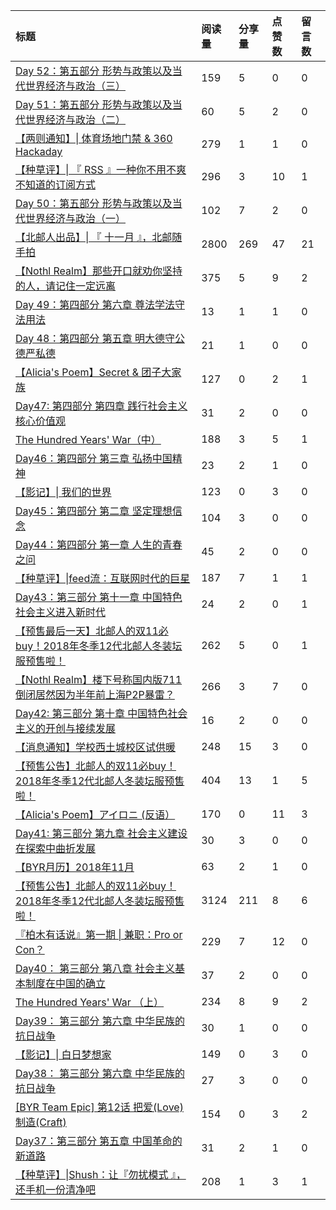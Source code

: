 |标题|阅读量|分享量|点赞数|留言数|
|:--|:--|:--|:--|:--|
|[Day 52：第五部分  形势与政策以及当代世界经济与政治（三）](http://mp.weixin.qq.com/s?__biz=MzU2MjI1MDAxMw==&mid=2247486555&idx=1&sn=340b6780383604d2422ec172f9212bc9&chksm=fc6d2429cb1aad3f5531fe831130629aed4eaddc64acb7932aef22e2ed145012fbe3e974ffe2)|159|5|0|0|
|[Day 51：第五部分  形势与政策以及当代世界经济与政治（二）](http://mp.weixin.qq.com/s?__biz=MzU2MjI1MDAxMw==&mid=2247486549&idx=3&sn=ba6c6cc51b4b23d841273f6fdb1d4773&chksm=fc6d2427cb1aad31a248f770f49ac10f083967fc68e908c0abbede75aa8d4b80cb53ed875120)|60|5|2|0|
|[【两则通知】\| 体育场地门禁 & 360 Hackaday](http://mp.weixin.qq.com/s?__biz=MzU2MjI1MDAxMw==&mid=2247486549&idx=2&sn=bb05d375d7ab6e05116ca27054d983e9&chksm=fc6d2427cb1aad3105cf0995651d942a3e7b13d37de37ff1dec75fc70bb144cabf561c2c557b)|279|1|1|0|
|[【种草评】\| 『 RSS 』一种你不用不爽不知道的订阅方式](http://mp.weixin.qq.com/s?__biz=MzU2MjI1MDAxMw==&mid=2247486549&idx=1&sn=21446bce42adafdf8f5e329fb0455cbd&chksm=fc6d2427cb1aad3105ad7a992ea513e5648e02b0d23b1c9707659a6be68f1f7770f94cea0419)|296|3|10|1|
|[Day 50：第五部分  形势与政策以及当代世界经济与政治（一）](http://mp.weixin.qq.com/s?__biz=MzU2MjI1MDAxMw==&mid=2247486521&idx=3&sn=6bd085c1096e02d35ec6a934c44fcaa0&chksm=fc6d244bcb1aad5d75cdb7e97d2d8ce8ee006f8e2975d4c1ab6c642c0405c6fbdf1edddb9ba1)|102|7|2|0|
|[【北邮人出品】\| 『 十一月 』，北邮随手拍](http://mp.weixin.qq.com/s?__biz=MzU2MjI1MDAxMw==&mid=2247486521&idx=2&sn=f851002b65498ee8dac34e20da069b30&chksm=fc6d244bcb1aad5dcecf23f959091044d57e3e28c888f853322d79b3ca55a7deb88843c6d937)|2800|269|47|21|
|[【Nothl Realm】那些开口就劝你坚持的人，请记住一定远离](http://mp.weixin.qq.com/s?__biz=MzU2MjI1MDAxMw==&mid=2247486521&idx=1&sn=dec08dc57fcf6f980fa087f2b54ecbe6&chksm=fc6d244bcb1aad5d39156e83576c001973746518caf4a0704d030457e028288aad9f2914a9a3)|375|5|9|2|
|[Day 49：第四部分 第六章  尊法学法守法用法](http://mp.weixin.qq.com/s?__biz=MzU2MjI1MDAxMw==&mid=2247486511&idx=3&sn=8bf88faab3af4c8fa4a68a501786e0e8&chksm=fc6d245dcb1aad4bf914c9b2f14a94086eaa4daa910132966231e519f9d5123c01825a465d2c)|13|1|1|0|
|[Day 48：第四部分 第五章  明大德守公德严私德](http://mp.weixin.qq.com/s?__biz=MzU2MjI1MDAxMw==&mid=2247486511&idx=2&sn=0a2abe909a5e0cab6dfee911b60c1777&chksm=fc6d245dcb1aad4bb07518e2c272f51d25521b78611d848c3d1b610090558d0f5c3c14b3615d)|21|1|0|0|
|[【Alicia's Poem】Secret & 团子大家族](http://mp.weixin.qq.com/s?__biz=MzU2MjI1MDAxMw==&mid=2247486511&idx=1&sn=55deef8a5ac8f182e78b770046c1f0c7&chksm=fc6d245dcb1aad4b43da88840cf6995c9b0eacd0676e6d502ae631ce6c5d3e1e4fe397c2f700)|127|0|2|1|
|[Day47: 第四部分 第四章  践行社会主义核心价值观](http://mp.weixin.qq.com/s?__biz=MzU2MjI1MDAxMw==&mid=2247486503&idx=2&sn=a0d7c3718fc50af96062443bd3509d22&chksm=fc6d2455cb1aad43609f5abb698f0c07689ad1c965cdd76b87f6f72e7ceb11646fb78a27f99c)|31|2|0|0|
|[The Hundred Years' War（中）](http://mp.weixin.qq.com/s?__biz=MzU2MjI1MDAxMw==&mid=2247486503&idx=1&sn=fad561b7377635b5aa3f314867bf48e6&chksm=fc6d2455cb1aad43c5b0a959b495f3f95a5d349ceae8dd4d9f00b177d9a7b226d5e837c35e2d)|188|3|5|1|
|[Day46：第四部分 第三章  弘扬中国精神](http://mp.weixin.qq.com/s?__biz=MzU2MjI1MDAxMw==&mid=2247486482&idx=2&sn=68528dcec2a2b7c684d535d19a2097c3&chksm=fc6d2460cb1aad768c72b159e8f6304ff1c9dab583f1d2064e79a8af39c323e11b9b86c57896)|23|2|1|0|
|[【影记】\| 我们的世界](http://mp.weixin.qq.com/s?__biz=MzU2MjI1MDAxMw==&mid=2247486482&idx=1&sn=b9edd20756555746314e34881f8ab882&chksm=fc6d2460cb1aad764e5aa59cfe8ffcbb2e49cd022b061500d4b01726e3f4ac16aad6de803481)|123|0|3|0|
|[Day45：第四部分 第二章  坚定理想信念](http://mp.weixin.qq.com/s?__biz=MzU2MjI1MDAxMw==&mid=2247486468&idx=1&sn=9f06da9840b1a728585a3c085ac74632&chksm=fc6d2476cb1aad60504ef6de175f297e4d1764745b8098a4f9fa97d753384cb9a3fffec2df23)|104|3|0|0|
|[Day44：第四部分 第一章  人生的青春之问](http://mp.weixin.qq.com/s?__biz=MzU2MjI1MDAxMw==&mid=2247486464&idx=2&sn=da935bdd037b676e07049741ab79fd69&chksm=fc6d2472cb1aad6483f3795c1171ff3e75fc7c24e6e621bcd591a0d7dc0d2fb7adc5133c75d7)|45|2|0|0|
|[【种草评】\|feed流：互联网时代的巨星](http://mp.weixin.qq.com/s?__biz=MzU2MjI1MDAxMw==&mid=2247486464&idx=1&sn=d306a41575d4adbf4f4fbf8c92c12169&chksm=fc6d2472cb1aad643d7d148f9501d382ea888c958113f027c24563567bb8ea7dff30e7084c76)|187|7|1|1|
|[Day43：第三部分 第十一章  中国特色社会主义进入新时代](http://mp.weixin.qq.com/s?__biz=MzU2MjI1MDAxMw==&mid=2247486454&idx=3&sn=2917d5f3bcdb7ad291a005886f18bef9&chksm=fc6d2384cb1aaa92c2442d5e0a3be2bbeae981af3799ac8a6c60ce9b7cf94fd20159995d14f7)|24|2|0|1|
|[【预售最后一天】北邮人的双11必buy！2018年冬季12代北邮人冬装坛服预售啦！](http://mp.weixin.qq.com/s?__biz=MzU2MjI1MDAxMw==&mid=2247486454&idx=2&sn=de0c149d8699f12a565d9581f69ff4a6&chksm=fc6d2384cb1aaa9243fb68142315c2df5f8ca943372eb9baefdf9382575c24eb937863453ed0)|262|5|0|1|
|[【Nothl Realm】楼下号称国内版711倒闭居然因为半年前上海P2P暴雷？](http://mp.weixin.qq.com/s?__biz=MzU2MjI1MDAxMw==&mid=2247486454&idx=1&sn=a371b504768262c7f3b92b1c06533a52&chksm=fc6d2384cb1aaa92c97193f198c19b399e84adf802add1160dd84f1dd063dbd71288f8658d20)|266|3|7|0|
|[Day42: 第三部分  第十章  中国特色社会主义的开创与接续发展](http://mp.weixin.qq.com/s?__biz=MzU2MjI1MDAxMw==&mid=2247486450&idx=4&sn=974334c5daabfa0583e0aa55f5b33f94&chksm=fc6d2380cb1aaa9653e9907cb2002e4c86471139daf3da95519050f3ab4c20062f853e626ed5)|16|2|0|0|
|[【消息通知】学校西土城校区试供暖](http://mp.weixin.qq.com/s?__biz=MzU2MjI1MDAxMw==&mid=2247486450&idx=3&sn=51d6a731ef31383acf7cce68820ad0dd&chksm=fc6d2380cb1aaa965f8ed33786d647caf258ca468b80ff760e22c07007fc0297737999242fb2)|248|15|3|0|
|[【预售公告】北邮人的双11必buy！2018年冬季12代北邮人冬装坛服预售啦！](http://mp.weixin.qq.com/s?__biz=MzU2MjI1MDAxMw==&mid=2247486450&idx=2&sn=d475665cc2f412bf261f818cac49a09d&chksm=fc6d2380cb1aaa96701c924a18c07bf482d01e7d89997d2818f571ab3e13dcfbe70653922935)|404|13|1|5|
|[【Alicia's Poem】アイロニ (反语）](http://mp.weixin.qq.com/s?__biz=MzU2MjI1MDAxMw==&mid=2247486450&idx=1&sn=1afc99bbf643bfc42d941d3e15836860&chksm=fc6d2380cb1aaa9687e49f15191ed5eacf81778611a70b7d05894bcc131e858c735adb56aecf)|170|0|11|3|
|[Day41: 第三部分 第九章 社会主义建设在探索中曲折发展](http://mp.weixin.qq.com/s?__biz=MzU2MjI1MDAxMw==&mid=2247486431&idx=4&sn=707c3fe9eae8b713c0909adaaa735e50&chksm=fc6d23adcb1aaabb251cd0818d708b41d5fd477462099ad1d0235298b7b990c14d6a09bc5887)|30|3|0|0|
|[【BYR月历】2018年11月](http://mp.weixin.qq.com/s?__biz=MzU2MjI1MDAxMw==&mid=2247486431&idx=3&sn=aac46d4bed06b5d369804681a2e294ad&chksm=fc6d23adcb1aaabb6e9652f97e167b5cc4bc712cf69bbc10670877d7db4821e633531db925d5)|63|2|1|0|
|[【预售公告】北邮人的双11必buy！2018年冬季12代北邮人冬装坛服预售啦！](http://mp.weixin.qq.com/s?__biz=MzU2MjI1MDAxMw==&mid=2247486431&idx=2&sn=cedb684f5a576ece4fb16b8f708fe49a&chksm=fc6d23adcb1aaabb0c685eff59ee2ebae6da866f7a8ac02e006b90655a8768a7d649980e6819)|3124|211|8|6|
|[『柏木有话说』第一期 \| 兼职：Pro or Con？](http://mp.weixin.qq.com/s?__biz=MzU2MjI1MDAxMw==&mid=2247486431&idx=1&sn=fb40ee9379aec04c3237d8334e3e73d9&chksm=fc6d23adcb1aaabb3801d7ee748d753034bb7817fe9f6c8ba014c74ec60735768d47a8c38a9a)|229|7|12|0|
|[Day40： 第三部分  第八章  社会主义基本制度在中国的确立](http://mp.weixin.qq.com/s?__biz=MzU2MjI1MDAxMw==&mid=2247486389&idx=2&sn=66b824d7bea9ec2ef4e4fe2ad737735e&chksm=fc6d23c7cb1aaad167b71d1d534e007559e980c8689220d05fad99f510c8a42ae99094c4a1ff)|37|2|0|0|
|[The Hundred Years' War （上）](http://mp.weixin.qq.com/s?__biz=MzU2MjI1MDAxMw==&mid=2247486389&idx=1&sn=fedd818722e8ea3606a7a1dee2183db3&chksm=fc6d23c7cb1aaad1e81349bfc3cd4e2f979219c3b854196634b0f486d2a53b715d161169b21b)|234|8|9|2|
|[Day39： 第三部分  第六章  中华民族的抗日战争](http://mp.weixin.qq.com/s?__biz=MzU2MjI1MDAxMw==&mid=2247486378&idx=2&sn=e44312f975910b49ebb0218a6503c3fd&chksm=fc6d23d8cb1aaace05371b97593c5023bb32c11b3a8754dc5f4feb86ce64b00ff75d1d18ca01)|30|1|0|0|
|[【影记】\| 白日梦想家](http://mp.weixin.qq.com/s?__biz=MzU2MjI1MDAxMw==&mid=2247486378&idx=1&sn=f159c8dab1adcd47a7885bc330f640de&chksm=fc6d23d8cb1aaace7a23793c8a667cde043990e81506a51f2a7619896ae34874dd9efa9f8f80)|149|0|3|0|
|[Day38： 第三部分  第六章  中华民族的抗日战争](http://mp.weixin.qq.com/s?__biz=MzU2MjI1MDAxMw==&mid=2247486372&idx=2&sn=1303e5439e29ee03ac6eb6e9c66cbef7&chksm=fc6d23d6cb1aaac037777f40ba18a13cdcc62ece702a012509b5360ae79ac2cddbede4d8a9d0)|27|3|0|0|
|[[BYR Team Epic] 第12话 把爱(Love)制造(Craft)](http://mp.weixin.qq.com/s?__biz=MzU2MjI1MDAxMw==&mid=2247486372&idx=1&sn=4dd1162dd6307c0052c48d2b4069f77f&chksm=fc6d23d6cb1aaac08107a8c448adfabbd9a9ec574b003b9877f4070117b1820785e9c3e2d6df)|154|0|3|2|
|[Day37：第三部分 第五章  中国革命的新道路](http://mp.weixin.qq.com/s?__biz=MzU2MjI1MDAxMw==&mid=2247486350&idx=2&sn=34a92a9725a09bfea07c5494b8cdac16&chksm=fc6d23fccb1aaaeaafe32621e498a9a7f5a1111f8ecf5454b815d0dc76216a31ae5db6ac133f)|31|2|1|0|
|[【种草评】\|Shush：让『勿扰模式 』，还手机一份清净吧](http://mp.weixin.qq.com/s?__biz=MzU2MjI1MDAxMw==&mid=2247486350&idx=1&sn=687632e634128ed690905e06b14a9637&chksm=fc6d23fccb1aaaea4cb14964cd825ebabd5a3bc9ed87b3c6e33dc432b7c36fc0ef34ac4b73c4)|208|1|3|1|
